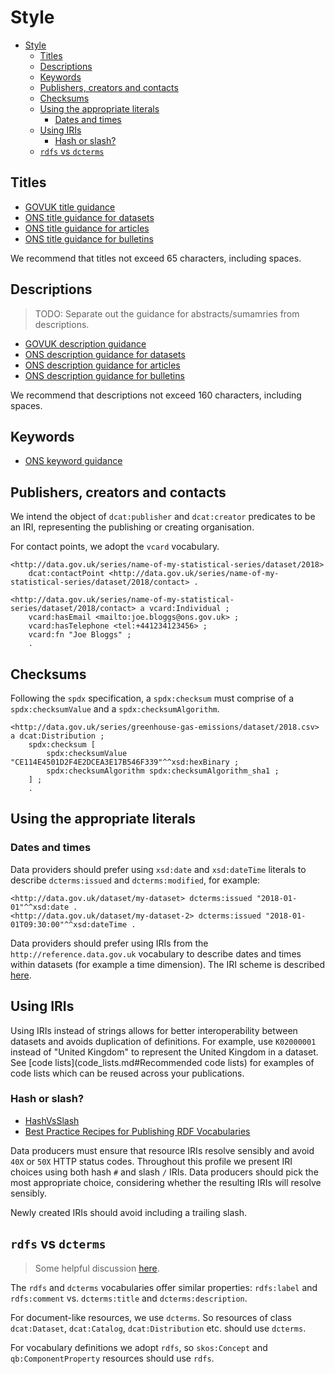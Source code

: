 # Style

- [Style](#style)
  - [Titles](#titles)
  - [Descriptions](#descriptions)
  - [Keywords](#keywords)
  - [Publishers, creators and contacts](#publishers-creators-and-contacts)
  - [Checksums](#checksums)
  - [Using the appropriate literals](#using-the-appropriate-literals)
    - [Dates and times](#dates-and-times)
  - [Using IRIs](#using-iris)
    - [Hash or slash?](#hash-or-slash)
  - [`rdfs` vs `dcterms`](#rdfs-vs-dcterms)

## Titles

- [GOVUK title guidance](https://www.gov.uk/guidance/content-design/writing-for-gov-uk#titles)
- [ONS title guidance for datasets](https://style.ons.gov.uk/data-visualisation/dataset-titles-and-summaries/)
- [ONS title guidance for articles](https://style.ons.gov.uk/category/articles/article-titles-and-summaries/)
- [ONS title guidance for bulletins](https://style.ons.gov.uk/category/statistical-bulletin/bulletin-titles-and-summaries/)

We recommend that titles not exceed 65 characters, including spaces.

## Descriptions

> TODO: Separate out the guidance for abstracts/sumamries from descriptions.

- [GOVUK description guidance](https://www.gov.uk/guidance/content-design/writing-for-gov-uk#summaries)
- [ONS description guidance for datasets](https://style.ons.gov.uk/data-visualisation/dataset-titles-and-summaries/)
- [ONS description guidance for articles](https://style.ons.gov.uk/category/articles/article-titles-and-summaries/)
- [ONS description guidance for bulletins](https://style.ons.gov.uk/category/statistical-bulletin/bulletin-titles-and-summaries/)

We recommend that descriptions not exceed 160 characters, including spaces.

## Keywords

- [ONS keyword guidance](https://style.ons.gov.uk/house-style/keywords-2/)

## Publishers, creators and contacts

We intend the object of `dcat:publisher` and `dcat:creator` predicates to be an IRI, representing the publishing or creating organisation.

For contact points, we adopt the `vcard` vocabulary.

```ttl
<http://data.gov.uk/series/name-of-my-statistical-series/dataset/2018> 
    dcat:contactPoint <http://data.gov.uk/series/name-of-my-statistical-series/dataset/2018/contact> .

<http://data.gov.uk/series/name-of-my-statistical-series/dataset/2018/contact> a vcard:Individual ;
    vcard:hasEmail <mailto:joe.bloggs@ons.gov.uk> ;
    vcard:hasTelephone <tel:+441234123456> ;
    vcard:fn "Joe Bloggs" ;
    .
```

## Checksums

Following the `spdx` specification, a `spdx:checksum` must comprise of a `spdx:checksumValue` and a `spdx:checksumAlgorithm`.

```ttl
<http://data.gov.uk/series/greenhouse-gas-emissions/dataset/2018.csv> a dcat:Distribution ;
    spdx:checksum [
        spdx:checksumValue "CE114E4501D2F4E2DCEA3E17B546F339"^^xsd:hexBinary ;
        spdx:checksumAlgorithm spdx:checksumAlgorithm_sha1 ;
    ] ;
    .
```

## Using the appropriate literals

### Dates and times

Data providers should prefer using `xsd:date` and `xsd:dateTime` literals to describe `dcterms:issued` and `dcterms:modified`, for example:

```ttl
<http://data.gov.uk/dataset/my-dataset> dcterms:issued "2018-01-01"^^xsd:date .
<http://data.gov.uk/dataset/my-dataset-2> dcterms:issued "2018-01-01T09:30:00"^^xsd:dateTime .
```

Data providers should prefer using IRIs from the `http://reference.data.gov.uk` vocabulary to describe dates and times within datasets (for example a time dimension). The IRI scheme is described [here](https://github.com/epimorphics/IntervalServer/blob/master/interval-IRIs.md).

## Using IRIs

Using IRIs instead of strings allows for better interoperability between datasets and avoids duplication of definitions. For example, use `K02000001` instead of "United Kingdom" to represent the United Kingdom in a dataset. See [code lists](code_lists.md#Recommended code lists) for examples of code lists which can be reused across your publications.

### Hash or slash?

- [HashVsSlash](https://www.w3.org/wiki/HashVsSlash)
- [Best Practice Recipes for Publishing RDF Vocabularies](https://www.w3.org/TR/swbp-vocab-pub)

Data producers must ensure that resource IRIs resolve sensibly and avoid `40X` or `50X` HTTP status codes. Throughout this profile we present IRI choices using both hash `#` and slash `/` IRIs. Data producers should pick the most appropriate choice, considering whether the resulting IRIs will resolve sensibly.

Newly created IRIs should avoid including a trailing slash.

## `rdfs` vs `dcterms`

> Some helpful discussion [here](https://jazz.net/wiki/bin/view/LinkedData/UseOfRdfsLabelVersusDctermsTitle).

The `rdfs` and `dcterms` vocabularies offer similar properties: `rdfs:label` and `rdfs:comment` vs. `dcterms:title` and `dcterms:description`.

For document-like resources, we use `dcterms`. So resources of class `dcat:Dataset`, `dcat:Catalog`, `dcat:Distribution` etc. should use `dcterms`.

For vocabulary definitions we adopt `rdfs`, so `skos:Concept` and `qb:ComponentProperty` resources should use `rdfs`.
